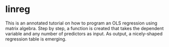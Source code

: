 # linreg

This is an annotated tutorial on how to program an OLS regression using matrix algebra. Step by step, a function is created that
takes the dependent variable and any number of predictors as input. As output, a nicely-shaped regression table is emerging. 

